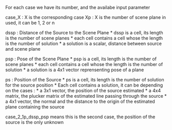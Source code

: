 For each case we have its number, and the availabe input parameter

case_X : X is the corresponding case
Xp : X is the number of scene plane in used, it can be 1, 2 or n

dssp : Distance of the Source to the Scene Plane
	* dssp is a cell, its length is the number of scene planes
	* each cell contains a cell whose the length is the number of solution
		* a solution is a scalar, distance between source and scene plane

psp : Pose of the Scene Plane
	* psp is a cell, its length is the number of scene planes
	* each cell contains a cell whose the length is the number of solution
		* a solution is a 4x1 vector reprensenting pose of a plane

ps : Position of the Source
	* ps is a cell, its length is the number of solution for the source position
	* Each cell contains a solution, it can be depending on the cases :
		* a 3x1 vector, the position of the source estimated
		* a 4x4 matrix, the plucker matrix of the estimated line
		passing through the source
		* a 4x1 vector, the normal and the distance to the origin of the
		estimated plane containing the source 

case_2_1p_dssp_psp means this is the second case, the position of the source
is the only unknown


